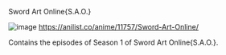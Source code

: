 Sword Art Online{S.A.O.}

![image](https://user-images.githubusercontent.com/90706834/209464070-ee457ffd-f4a1-4cb4-8047-4a1bc532514a.png)
https://anilist.co/anime/11757/Sword-Art-Online/




Contains the episodes of Season 1 of Sword Art Online{S.A.O.}.
